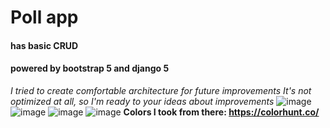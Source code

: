# Poll app 

#### has basic CRUD
#### powered by bootstrap 5 and django 5 
*I tried to create comfortable architecture for future improvements*
*It's not optimized at all, so I'm ready to your ideas about improvements*
![image](https://github.com/KERELKO/Poll-App/assets/89779202/5a653e06-0fff-495b-ae8c-105a37817ad5)
![image](https://github.com/KERELKO/Poll-App/assets/89779202/82c55fa7-abd2-4e1f-adae-e28165d99df0)
![image](https://github.com/KERELKO/Poll-App/assets/89779202/054c3f03-7110-49ff-99d2-238d6551ab44)
![image](https://github.com/KERELKO/Poll-App/assets/89779202/4e2152e2-6b52-4657-81da-f05df5900cd8)
**Colors I took from there: https://colorhunt.co/**
